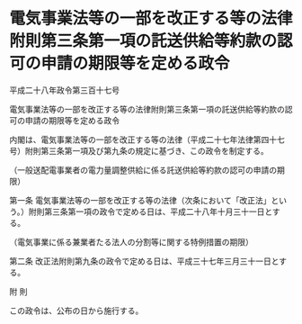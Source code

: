 # 電気事業法等の一部を改正する等の法律附則第三条第一項の託送供給等約款の認可の申請の期限等を定める政令

平成二十八年政令第三百十七号

電気事業法等の一部を改正する等の法律附則第三条第一項の託送供給等約款の認可の申請の期限等を定める政令

内閣は、電気事業法等の一部を改正する等の法律（平成二十七年法律第四十七号）附則第三条第一項及び第九条の規定に基づき、この政令を制定する。

（一般送配電事業者の電力量調整供給に係る託送供給等約款の認可の申請の期限）

第一条 電気事業法等の一部を改正する等の法律（次条において「改正法」という。）附則第三条第一項の政令で定める日は、平成二十八年十月三十一日とする。

（電気事業に係る兼業者たる法人の分割等に関する特例措置の期限）

第二条 改正法附則第九条の政令で定める日は、平成三十七年三月三十一日とする。

附 則

この政令は、公布の日から施行する。
